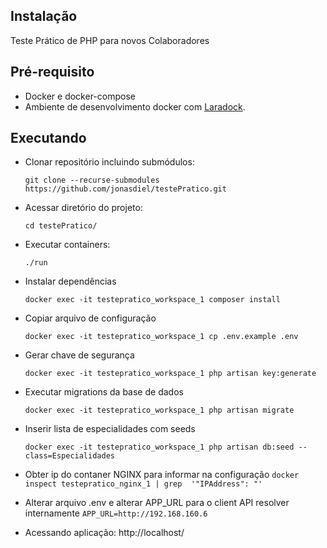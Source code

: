 ## Instalação

Teste Prático de PHP para novos Colaboradores

## Pré-requisito

- Docker e docker-compose
- Ambiente de desenvolvimento docker com [Laradock](https://laradock.io/).

## Executando

- Clonar repositório incluindo submódulos:

    `git clone --recurse-submodules https://github.com/jonasdiel/testePratico.git`

- Acessar diretório do projeto:

    `cd testePratico/`
- Executar containers:

    `./run`
- Instalar dependências

    `docker exec -it testepratico_workspace_1 composer install`
- Copiar arquivo de configuração    

    `docker exec -it testepratico_workspace_1 cp .env.example .env`
- Gerar chave de segurança

    `docker exec -it testepratico_workspace_1 php artisan key:generate`
- Executar migrations da base de dados

    `docker exec -it testepratico_workspace_1 php artisan migrate`
- Inserir lista de especialidades com seeds

    `docker exec -it testepratico_workspace_1 php artisan db:seed --class=Especialidades`
- Obter ip do contaner NGINX para informar na configuração
    `docker inspect testepratico_nginx_1 | grep  '"IPAddress": "'`    

- Alterar arquivo .env e alterar APP_URL para o client API resolver internamente
    `APP_URL=http://192.168.160.6`
    
- Acessando aplicação: http://localhost/    
